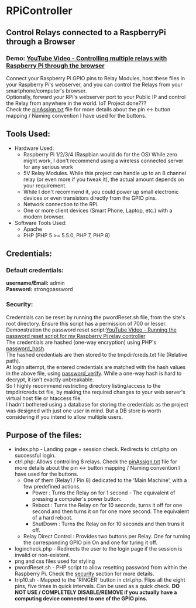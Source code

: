 # RPiController
## Control Relays connected to a RaspberryPi through a Browser

### Demo:  [YouTube Video - Controlling multiple relays with Raspberry Pi through the browser](https://www.youtube.com/watch?v=Sh_ZcMt3kDU)  

Connect your Raspberry Pi GPIO pins to Relay Modules, host these files in your Raspberry Pi's webserver, and you can control the Relays from your smartphone/computer's browser.  
Optionally, forward your RPi's webserver port to your Public IP and control the Relay from anywhere in the world. IoT Project done???  
Check the [pinAssign.txt](https://github.com/rthennan/RPiController/blob/main/pinAssign.txt) file for more details about the pin <-> button mapping / Naming convention I have used for the buttons.

## Tools Used:
- Hardware Used:
  - Raspberry Pi 1/2/3/4 (Raspbian would do for the OS)
    While zero might work, I don't recommend using a wireless connected server for any serious work
  - 5V Relay Modules. While this project can handle up to an 8 channel relay (or even more if you tweak it), the actual amount depends on your requirement.
  - While I don't recommend it, you could power up small electronic devices or even transistors directly from the GPIO pins.
  - Network connection to the RPi.
  - One or more client devices (Smart Phone, Laptop, etc.) with a modern browser.  
- Software Tools Used:
  - Apache 
  - PHP (PHP 5 >= 5.5.0, PHP 7, PHP 8)    
## Credentials:
### Default credentials:  
**username/Email:** admin  
**Password:** strongpassword  

### Security:
Credentials can be reset by running the pwordReset.sh file, from the site's root directory. Ensure this script has a permission of 700 or lesser.  
Demonstration the password reset script:[YouTube Video - Running the password reset script for my Raspberry Pi relay controller](https://www.youtube.com/watch?v=dDFM9cjjSOY)  
The credentials are hashed (one-way encryption) using PHP's [password_hash](https://www.php.net/manual/en/function.password-hash.php).  
The hashed credentials are then stored to the tmpdir/creds.txt file (Relative path).  
At login attempt, the entered credentials are matched with the hash values in the above file, using [password_verify](https://www.php.net/manual/en/function.password-verify.php).  While a one-way hash is hard to decrypt, it isn't exactly unbreakable.  
So I highly recommend restricting directory listing/access to the tmpdir/creds.txt file, by making the required changes to your web server's virtual host file or htaccess file.  
I hadn't bothered using a database for storing the credentials as the project was designed with just one user in mind. But a DB store is worth considering if you intend to allow multiple users.  

## Purpose of the files:  
- index.php - Landing page + session check. Redirects to ctrl.php on successful login.
- ctrl.php: Allows controlling 8 relays. Check the [pinAssign.txt](https://github.com/rthennan/RPiController/blob/main/pinAssign.txt) file for more details about the pin <-> button mapping / Naming convention I have used for the buttons.
  - One of them (Relay1 / Pin 8) dedicated to the 'Main Machine', with a few predefined actions.
    - Power : Turns the Relay on for 1 second - The equivalent of pressing a computer's power button.
    - Reboot : Turns the Relay on for 10 seconds, turns it off for one second and then turns it on for one more second. The equivalent of a hard reboot.
    - ShutDown : Turns the Relay on for 10 seconds and then truns it off. 
  - Relay Direct Control : Provides two buttons per Relay. One for turning the corresponding GPIO pin On and one for turing it off.  
- logincheck.php - Redirects the user to the login page if the session is invalid or non-existent.
- png and css files used for styling
- pwordReset.sh - PHP script to allow resetting password from within the Raspberry Pi. Check the [security](https://github.com/rthennan/RPiController/edit/main/README.md#security) section for more details.
- trip10.sh - Mapped to the 'RINGER' button in ctrl.php. Flips all the eight pins, five times in quick intervals. Can be used as a quick check. **DO NOT USE / COMPLETELY DISABLE/REMOVE if you actually have a computing device connected to one of the GPIO pins.**
